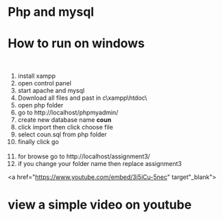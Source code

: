 # Php and mysql

<h1>How to run on windows</h1><br>

<ol> 
  <li>install xampp</li>  
  <li>open control panel</li> 
  <li>start apache and mysql</li> 
  <li>Download all files and past in c\xampp\htdoc\</li>
  <li>open php folder</li>
  <li>go to http://localhost/phpmyadmin/</li> 
  <li>create new database name <b>coun</b></li> 
  <li>click import then click choose file</li> 
  <li>select coun.sql from php folder</li> 
  <li>finally click go</li> <br>
  <li>for browse go to http://localhost/assignment3/</li> 
  <li>if you change your folder name then replace assignment3</li>
</ol>


<a href="https://www.youtube.com/embed/3i5iCu-5nec" target"_blank"><h1>view a simple video on youtube</h1></a>


